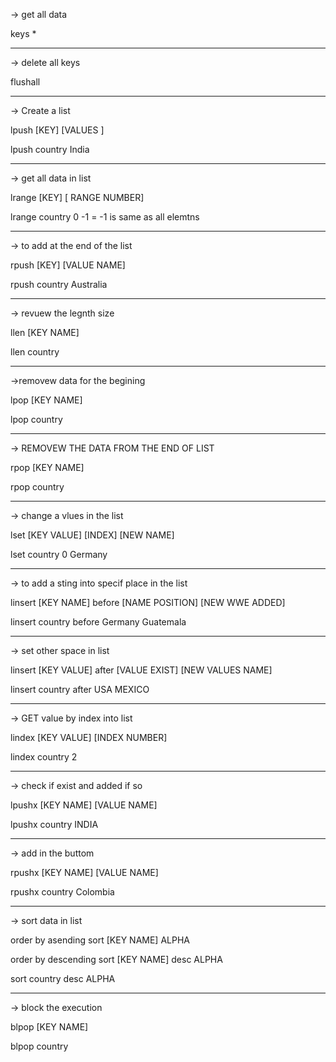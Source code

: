 -> get all data

keys * 

---
-> delete all keys

flushall

---
-> Create a list

lpush [KEY] [VALUES ]

lpush country India

---
-> get all data in list

lrange [KEY] [ RANGE NUMBER]

lrange country 0 -1      = -1 is same as all elemtns

---
-> to add at the end of the list

rpush [KEY] [VALUE NAME]

rpush country Australia

---
-> revuew the legnth size

llen [KEY NAME]

llen country

---
->removew data for the begining

lpop [KEY NAME]

lpop country

---
-> REMOVEW THE DATA FROM THE END OF LIST

rpop [KEY NAME]

rpop country

---
-> change a vlues in the list

lset [KEY VALUE] [INDEX] [NEW NAME]

lset country 0 Germany

---
-> to add a sting into specif place in the list

linsert [KEY NAME] before [NAME POSITION] [NEW WWE ADDED]

linsert country before Germany Guatemala

---
-> set other space in list

linsert [KEY VALUE] after [VALUE EXIST] [NEW VALUES NAME]

linsert country after USA  MEXICO

---
-> GET value by index into list

lindex [KEY VALUE] [INDEX NUMBER]

lindex country 2

---
-> check if exist and added if so

lpushx [KEY NAME] [VALUE NAME]

lpushx country INDIA

---
-> add in the buttom

rpushx [KEY NAME] [VALUE NAME]

rpushx country Colombia

---
-> sort data in list

order by asending
sort [KEY NAME] ALPHA 

order by descending
sort [KEY NAME] desc ALPHA

sort country desc ALPHA

---
-> block the execution 

blpop [KEY NAME]

blpop country